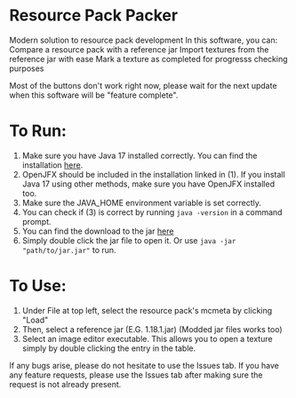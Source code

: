 # Resource Pack Packer
Modern solution to resource pack development
In this software, you can:
    Compare a resource pack with a reference jar
    Import textures from the reference jar with ease
    Mark a texture as completed for progresss checking purposes

Most of the buttons don't work right now, please wait for the next update when this software will be "feature complete".

# To Run:
1) Make sure you have Java 17 installed correctly. You can find the installation [here](https://www.azul.com/downloads/?package=jdk-fx#download-openjdk).
2) OpenJFX should be included in the installation linked in (1). If you install Java 17 using other methods, make sure you have OpenJFX installed too.
3) Make sure the JAVA_HOME environment variable is set correctly.
4) You can check if (3) is correct by running `java -version` in a command prompt.
5) You can find the download to the jar [here](https://github.com/RedCocoon/resourcepackpacker/releases)
6) Simply double click the jar file to open it. Or use `java -jar "path/to/jar.jar"` to run.

# To Use:
1) Under File at top left, select the resource pack's mcmeta by clicking "Load"
2) Then, select a reference jar (E.G. 1.18.1.jar) (Modded jar files works too)
3) Select an image editor executable. This allows you to open a texture simply by double clicking the entry in the table.

If any bugs arise, please do not hesitate to use the Issues tab.
If you have any feature requests, please use the Issues tab after making sure the request is not already present.
